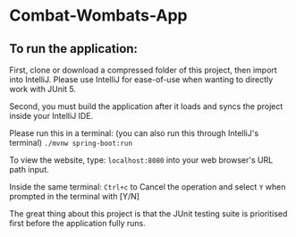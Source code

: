 # Combat-Wombats-App

## To run the application:
First, clone or download a compressed folder of this project,
  then import into IntelliJ.
  Please use IntelliJ for ease-of-use when wanting to directly work with JUnit 5.
  
Second, you must build the application after it loads and syncs the project inside your IntelliJ IDE.

Please run this in a terminal: (you can also run this through IntelliJ's terminal)
`./mvnw spring-boot:run`

To view the website, type: `localhost:8080` into your web browser's URL path input.

Inside the same terminal: `Ctrl+c` to Cancel the operation and select `Y` when prompted in the terminal with [Y/N]

The great thing about this project is that the JUnit testing suite is prioritised first before the application fully runs.

